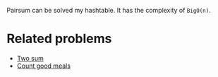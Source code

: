 
Pairsum can be solved my hashtable. It has the complexity of `BigO(n)`.


Related problems
=================

- [Two sum](https://leetcode.com/problems/two-sum/)
- [Count good meals](https://leetcode.com/contest/weekly-contest-222/problems/count-good-meals/)
